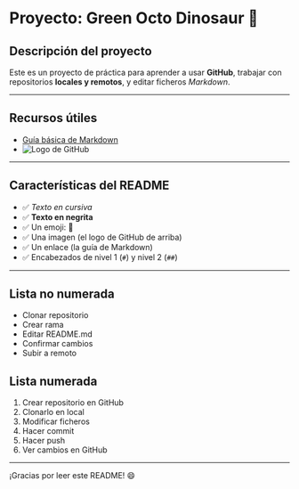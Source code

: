# Proyecto: Green Octo Dinosaur 🦕

## Descripción del proyecto

Este es un proyecto de práctica para aprender a usar **GitHub**, trabajar con repositorios **locales y remotos**, y editar ficheros *Markdown*.

---

## Recursos útiles

- [Guía básica de Markdown](https://www.markdownguide.org/basic-syntax/)
- ![Logo de GitHub](https://github.githubassets.com/images/modules/logos_page/GitHub-Mark.png)

---

## Características del README

- ✅ *Texto en cursiva*
- ✅ **Texto en negrita**
- ✅ Un emoji: 🧠
- ✅ Una imagen (el logo de GitHub de arriba)
- ✅ Un enlace (la guía de Markdown)
- ✅ Encabezados de nivel 1 (`#`) y nivel 2 (`##`)

---

## Lista no numerada

- Clonar repositorio
- Crear rama
- Editar README.md
- Confirmar cambios
- Subir a remoto

## Lista numerada

1. Crear repositorio en GitHub
2. Clonarlo en local
3. Modificar ficheros
4. Hacer commit
5. Hacer push
6. Ver cambios en GitHub

---

¡Gracias por leer este README! 😄

